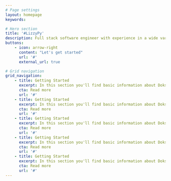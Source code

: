 ```yaml
---
# Page settings
layout: homepage
keywords:

# Hero section
title: '#LizzyPy'
description: Full stack software engineer with experience in a wide variety of languages and tech stacks. I consider python as my primary language but also have worked in Typescript building React Frontend applications, Ruby on Rails, php, and Java. I have experience doing data analysis, building optimization engines, and working on ETL projects. I have loved applying awesome app dev practices such as Test Driven Development to my work in the data engineering.
buttons:
    - icon: arrow-right
      content: "Let's get started"
      url: '#'
      external_url: true

# Grid navigation
grid_navigation:
    - title: Getting Started
      excerpt: In this section you'll find basic information about Doks and how to install it and use it properly. If you're first time user then you should read Getting Started section first.
      cta: Read more
      url: '#'
    - title: Getting Started
      excerpt: In this section you'll find basic information about Doks and how to install it and use it properly. If you're first time user then you should read Getting Started section first.
      cta: Read more
      url: '#'
    - title: Getting Started
      excerpt: In this section you'll find basic information about Doks and how to install it and use it properly. If you're first time user then you should read Getting Started section first.
      cta: Read more
      url: '#'
    - title: Getting Started
      excerpt: In this section you'll find basic information about Doks and how to install it and use it properly. If you're first time user then you should read Getting Started section first.
      cta: Read more
      url: '#'
    - title: Getting Started
      excerpt: In this section you'll find basic information about Doks and how to install it and use it properly. If you're first time user then you should read Getting Started section first.
      cta: Read more
      url: '#'
---
```

